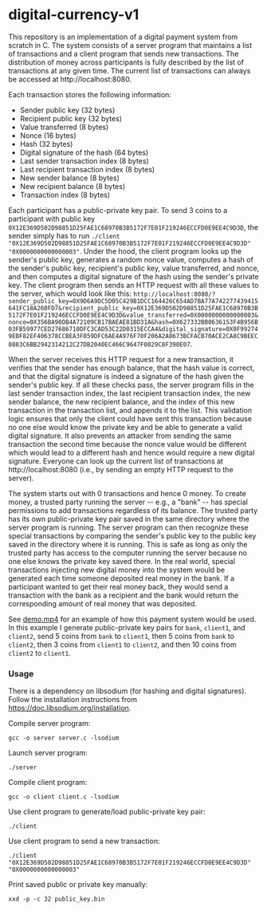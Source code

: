 # digital-currency-v1

This repository is an implementation of a digital payment system from scratch in C. The system consists of a server program that maintains a list of transactions and a client program that sends new transactions. The distribution of money across participants is fully described by the list of transactions at any given time. The current list of transactions can always be accessed at http://localhost:8080.

Each transaction stores the following information:

* Sender public key (32 bytes)
* Recipient public key (32 bytes)
* Value transferred (8 bytes)
* Nonce (16 bytes)
* Hash (32 bytes)
* Digital signature of the hash (64 bytes)
* Last sender transaction index (8 bytes)
* Last recipient transaction index (8 bytes)
* New sender balance (8 bytes)
* New recipient balance (8 bytes)
* Transaction index (8 bytes)

Each participant has a public-private key pair. To send 3 coins to a participant with public key `0X12E369D502D98851D25FAE1C68970B3B5172F7E01F219246ECCFD0E9EE4C9D3D`, the sender simply has to run `./client "0X12E369D502D98851D25FAE1C68970B3B5172F7E01F219246ECCFD0E9EE4C9D3D" "0X0000000000000003"`. Under the hood, the client program looks up the sender's public key, generates a random nonce value, computes a hash of the sender's public key, recipient's public key, value transferred, and nonce, and then computes a digital signature of the hash using the sender's private key. The client program then sends an HTTP request with all these values to the server, which would look like this: `http://localhost:8080/?sender_public_key=0X9D6A9DC5D05C429B1DCC164426C654AD7BA77A742277439415641FC18A260FD7&recipient_public_key=0X12E369D502D98851D25FAE1C68970B3B5172F7E01F219246ECCFD0E9EE4C9D3D&value_transferred=0X0000000000000003&nonce=0X356BA90DB4A72109CB17BAEAE81BD31A&hash=0X627332BB0636153F4B956B03FB59977CED27686710DFC3CAD53C22D0315ECCA4&digital_signature=0X0F992749EBF82EF406378CCBEA3F059DFC6AE4A976F70F206A2A8673BCFACB70ACE2CA8C9BEEC0883C6BB2942314212C27DB2040EC466C9647F0829C8F390E07`.

When the server receives this HTTP request for a new transaction, it verifies that the sender has enough balance, that the hash value is correct, and that the digital signature is indeed a signature of the hash given the sender's public key. If all these checks pass, the server program fills in the last sender transaction index, the last recipient transaction index, the new sender balance, the new recipient balance, and the index of this new transaction in the transaction list, and appends it to the list. This validation logic ensures that only the client could have sent this transaction because no one else would know the private key and be able to generate a valid digital signature. It also prevents an attacker from sending the same transaction the second time because the nonce value would be different which would lead to a different hash and hence would require a new digital signature. Everyone can look up the current list of transactions at http://localhost:8080 (i.e., by sending an empty HTTP request to the server).

The system starts out with 0 transactions and hence 0 money. To create money, a trusted party running the server -- e.g., a "bank" -- has special permissions to add transactions regardless of its balance. The trusted party has its own public-private key pair saved in the same directory where the server program is running. The server program can then recognize these special transactions by comparing the sender's public key to the public key saved in the directory where it is running. This is safe as long as only the trusted party has access to the computer running the server because no one else knows the private key saved there. In the real world, special transactions injecting new digital money into the system would be generated each time someone deposited real money in the bank. If a participant wanted to get their real money back, they would send a transaction with the bank as a recipient and the bank would return the corresponding amount of real money that was deposited.

See [demo.mp4](https://github.com/simassakenis/digital-currency-v1/blob/main/demo.mp4) for an example of how this payment system would be used. In this example I generate public-private key pairs for `bank`, `client1`, and `client2`, send 5 coins from `bank` to `client1`, then 5 coins from `bank` to `client2`, then 3 coins from `client1` to `client2`, and then 10 coins from `client2` to `client1`.

### Usage

There is a dependency on libsodium (for hashing and digital signatures). Follow the installation instructions from https://doc.libsodium.org/installation.

Compile server program:
```
gcc -o server server.c -lsodium
```

Launch server program:
```
./server
```

Compile client program:
```
gcc -o client client.c -lsodium
```

Use client program to generate/load public-private key pair:
```
./client
```

Use client program to send a new transaction:
```
./client "0X12E369D502D98851D25FAE1C68970B3B5172F7E01F219246ECCFD0E9EE4C9D3D" "0X0000000000000003"
```

Print saved public or private key manually:
```
xxd -p -c 32 public_key.bin
```

